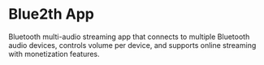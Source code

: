 
# Blue2th App
Bluetooth multi-audio streaming app that connects to multiple Bluetooth audio devices, controls volume per device, and supports online streaming with monetization features.
